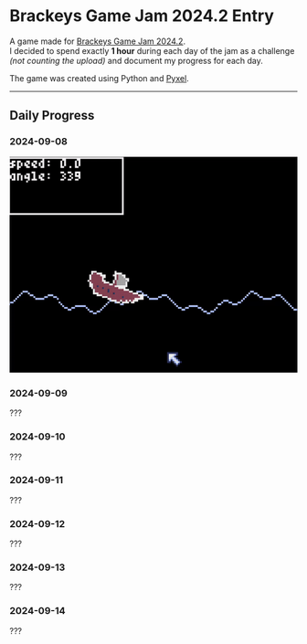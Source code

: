 # Brackeys Game Jam 2024.2 Entry

A game made for [Brackeys Game Jam 2024.2](https://itch.io/jam/brackeys-12).  
I decided to spend exactly **1 hour** during each day of the jam as a challenge *(not counting the upload)* and document my progress for each day.

The game was created using Python and [Pyxel](https://github.com/kitao/pyxel?tab=readme-ov-file).

---

## Daily Progress

### 2024-09-08
![Example GIF](gifs/pirate_ship_1.gif)

### 2024-09-09
???

### 2024-09-10
???

### 2024-09-11
???

### 2024-09-12
???

### 2024-09-13
???

### 2024-09-14
???
